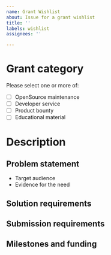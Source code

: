 ```yaml
---
name: Grant Wishlist
about: Issue for a grant wishlist
title: ''
labels: wishlist
assignees: ''

---
```


# <Project name>

# Grant category

Please select one or more of:

- [ ] OpenSource maintenance
- [ ] Developer service
- [ ] Product bounty
- [ ] Educational material

# Description

## Problem statement

- Target audience
- Evidence for the need

## Solution requirements

## Submission requirements

## Milestones and funding
